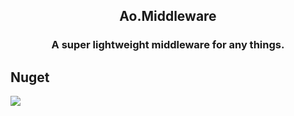 <h2 align="center">
Ao.Middleware
</h2>
<h3 align="center">
A super lightweight middleware for any things.
</h3>

## Nuget

![](https://img.shields.io/nuget/dt/Ao.Middleware)